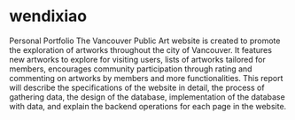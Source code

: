 # wendixiao
Personal Portfolio
The Vancouver Public Art website is created to promote the exploration of artworks throughout the city of Vancouver. It features new artworks to explore for visiting users, lists of artworks tailored for members, encourages community participation through rating and commenting on artworks by members and more functionalities. This report will describe the specifications of the website in detail, the process of gathering data, the design of the database, implementation of the database with data, and explain the backend operations for each page in the website. 

